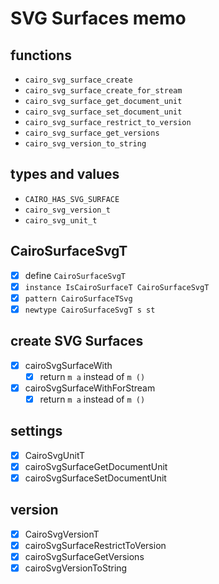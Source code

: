 SVG Surfaces memo
=================

functions
---------

* `cairo_svg_surface_create`
* `cairo_svg_surface_create_for_stream`
* `cairo_svg_surface_get_document_unit`
* `cairo_svg_surface_set_document_unit`
* `cairo_svg_surface_restrict_to_version`
* `cairo_svg_surface_get_versions`
* `cairo_svg_version_to_string`

types and values
-----------------

* `CAIRO_HAS_SVG_SURFACE`
* `cairo_svg_version_t`
* `cairo_svg_unit_t`

CairoSurfaceSvgT
----------------

* [x]  define `CairoSurfaceSvgT`
* [x] `instance IsCairoSurfaceT CairoSurfaceSvgT`
* [x] `pattern CairoSurfaceTSvg`
* [x] `newtype CairoSurfaceSvgT s st`

create SVG Surfaces
--------------------

* [x] cairoSvgSurfaceWith
	+ [x] return `m a` instead of `m ()`
* [x] cairoSvgSurfaceWithForStream
	+ [x] return `m a` instead of `m ()`

settings
--------

* [x] CairoSvgUnitT
* [x] cairoSvgSurfaceGetDocumentUnit
* [x] cairoSvgSurfaceSetDocumentUnit

version
-------

* [x] CairoSvgVersionT
* [x] cairoSvgSurfaceRestrictToVersion
* [x] cairoSvgSurfaceGetVersions
* [x] cairoSvgVersionToString
